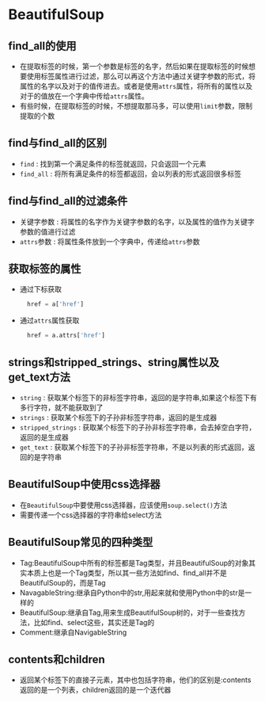 # BeautifulSoup

## find\_all的使用

* 在提取标签的时候，第一个参数是标签的名字，然后如果在提取标签的时候想要使用标签属性进行过滤，那么可以再这个方法中通过关键字参数的形式，将属性的名字以及对于的值传进去。或者是使用`attrs`属性，将所有的属性以及对于的值放在一个字典中传给`attrs`属性。
* 有些时候，在提取标签的时候，不想提取那马多，可以使用`limit`参数，限制提取的个数

## find与find\_all的区别

* `find` : 找到第一个满足条件的标签就返回，只会返回一个元素
* `find_all` : 将所有满足条件的标签都返回，会以列表的形式返回很多标签

## find与find\_all的过滤条件

* 关键字参数 : 将属性的名字作为关键字参数的名字，以及属性的值作为关键字参数的值进行过滤
* `attrs`参数 : 将属性条件放到一个字典中，传递给`attrs`参数

## 获取标签的属性

* 通过下标获取

  ```python
    href = a['href']
  ```

* 通过`attrs`属性获取

  ```python
    href = a.attrs['href']
  ```

## strings和stripped\_strings、string属性以及get\_text方法

* `string` : 获取某个标签下的非标签字符串，返回的是字符串,如果这个标签下有多行字符，就不能获取到了
* `strings` : 获取某个标签下的子孙非标签字符串，返回的是生成器
* `stripped_strings` : 获取某个标签下的子孙非标签字符串，会去掉空白字符，返回的是生成器
* `get_text` : 获取某个标签下的子孙非标签字符串，不是以列表的形式返回，返回的是字符串

## BeautifulSoup中使用css选择器

* 在`BeautifulSoup`中要使用css选择器，应该使用`soup.select()`方法
* 需要传递一个css选择器的字符串给select方法

## BeautifulSoup常见的四种类型

* Tag:BeautifulSoup中所有的标签都是Tag类型，并且BeautifulSoup的对象其实本质上也是一个Tag类型，所以其一些方法如find、find\_all并不是BeautifulSoup的，而是Tag
* NavagableString:继承自Python中的str,用起来就和使用Python中的str是一样的
* BeautifulSoup:继承自Tag,用来生成BeautifulSoup树的，对于一些查找方法，比如find、select这些，其实还是Tag的
* Comment:继承自NavigableString

## contents和children

* 返回某个标签下的直接子元素，其中也包括字符串，他们的区别是:contents返回的是一个列表，children返回的是一个迭代器

